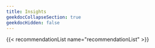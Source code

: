 ```yaml
---
title: Insights
geekdocCollapseSection: true
geekdocHidden: false
---
```


{{< recommendationList name="recommendationList" >}}
